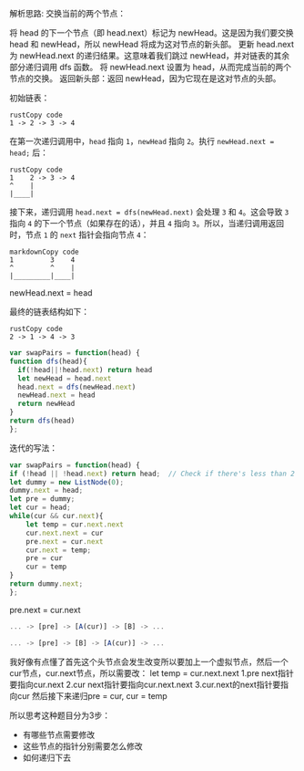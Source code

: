 解析思路:
交换当前的两个节点：

将 head 的下一个节点（即 head.next）标记为 newHead。这是因为我们要交换 head 和 newHead，所以 newHead 将成为这对节点的新头部。
更新 head.next 为 newHead.next 的递归结果。这意味着我们跳过 newHead，并对链表的其余部分递归调用 dfs 函数。
将 newHead.next 设置为 head，从而完成当前的两个节点的交换。
返回新头部：返回 newHead，因为它现在是这对节点的头部。

初始链表：

```
rustCopy code
1 -> 2 -> 3 -> 4
```

在第一次递归调用中，`head` 指向 `1`，`newHead` 指向 `2`。执行 `newHead.next = head;` 后：

```
rustCopy code
1    2 -> 3 -> 4
^    |
|____|
```

接下来，递归调用 `head.next = dfs(newHead.next)` 会处理 `3` 和 `4`。这会导致 `3` 指向 `4` 的下一个节点（如果存在的话），并且 `4` 指向 `3`。所以，当递归调用返回时，节点 `1` 的 `next` 指针会指向节点 `4`：

```
markdownCopy code
1         3    4
^         ^    |
|_________|____|
```
newHead.next = head

最终的链表结构如下：
```
rustCopy code
2 -> 1 -> 4 -> 3
```


```javaScript
var swapPairs = function(head) {
function dfs(head){
  if(!head||!head.next) return head
  let newHead = head.next
  head.next = dfs(newHead.next)
  newHead.next = head
  return newHead
}
return dfs(head)
};
```

迭代的写法：
```javaScript
var swapPairs = function(head) {
if (!head || !head.next) return head;  // Check if there's less than 2 nodes
let dummy = new ListNode(0);
dummy.next = head;
let pre = dummy;
let cur = head;
while(cur && cur.next){
    let temp = cur.next.next
    cur.next.next = cur
    pre.next = cur.next
    cur.next = temp;
    pre = cur
    cur = temp  
}
return dummy.next;
};
```
pre.next = cur.next

```javaScript
... -> [pre] -> [A(cur)] -> [B] -> ...

... -> [pre] -> [B] -> [A(cur)] -> ...
```
我好像有点懂了首先这个头节点会发生改变所以要加上一个虚拟节点，然后一个cur节点，cur.next节点，所以需要改：
let temp = cur.next.next
1.pre next指针要指向cur.next
2.cur next指针要指向cur.next.next
3.cur.next的next指针要指向cur
然后接下来递归pre = cur, cur = temp


所以思考这种题目分为3步：
- 有哪些节点需要修改
- 这些节点的指针分别需要怎么修改
- 如何递归下去
